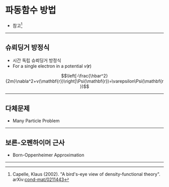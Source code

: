 # 파동함수 방법
* 참고[^1]

---

## 슈뢰딩거 방정식
* 시간 독립 슈뢰딩거 방정식
* For a single electron in a potential $v(\mathbf{r})$

$$\left[-\frac{\hbar^2}{2m}\nabla^2+v(\mathbf{r})\right]\Psi(\mathbf{r})=\varepsilon\Psi(\mathbf{r})$$

---

## 다체문제
* Many Particle Problem

---

## 보른-오펜하이머 근사
* Born-Oppenheimer Approximation




---

[^1]: Capelle, Klaus (2002). "A bird's-eye view of density-functional theory". arXiv:[cond-mat/0211443](https://arxiv.org/abs/cond-mat/0211443)